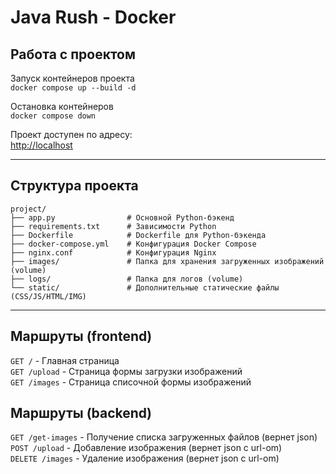 # Java Rush - Docker

## Работа с проектом

Запуск контейнеров проекта  
`docker compose up --build -d`

Остановка контейнеров  
`docker compose down`

Проект доступен по адресу:  
[http://localhost](http://localhost)

---

## Структура проекта
```text
project/
├── app.py                # Основной Python-бэкенд
├── requirements.txt      # Зависимости Python
├── Dockerfile            # Dockerfile для Python-бэкенда
├── docker-compose.yml    # Конфигурация Docker Compose
├── nginx.conf            # Конфигурация Nginx
├── images/               # Папка для хранения загруженных изображений (volume)
├── logs/                 # Папка для логов (volume)
└── static/               # Дополнительные статические файлы (CSS/JS/HTML/IMG)
```

---

## Маршруты (frontend)

`GET /` - Главная страница  
`GET /upload` - Страница формы загрузки изображений  
`GET /images` - Страница списочной формы изображений

## Маршруты (backend)

`GET /get-images` - Получение списка загруженных файлов (вернет json)  
`POST /upload` - Добавление изображения (вернет json c url-om)  
`DELETE /images` - Удаление изображения (вернет json c url-om)



